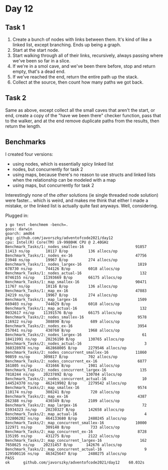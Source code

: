 # Day 12

## Task 1

1. Create a bunch of nodes with links between them. It's kind of like a linked list, except branching. Ends up being a
   graph.
2. Start at the start node.
3. Start walking through all of their links, recursively, always passing where we've been so far in a slice.
4. If we're in a smol cave, and we've been there before, stop and return empty, that's a dead end.
5. If we've reached the end, return the entire path up the stack.
6. Collect at the source, then count how many paths we got back.

## Task 2

Same as above, except collect all the small caves that aren't the start, or end, create a copy of the "have we been
there" checker function, pass that to the walker, and at the end remove duplicate paths from the results, then return
the length.

## Benchmarks

I created four versions:

* using nodes, which is essentially spicy linked list
* nodes, but concurrently for task 2
* using maps, because there's no reason to use structs and linked lists when the relationship can be modeled with a map
* using maps, but concurrently for task 2

Interestingly none of the _other_ solutions (ie single threaded node solution) were faster... which is weird, and makes
me think that either I made a mistake, or the linked list is actually quite fast anyways. Well, considering.

Plugged in:

```
❯ go test -benchmem -bench=.
goos: darwin
goarch: amd64
pkg: github.com/javorszky/adventofcode2021/day12
cpu: Intel(R) Core(TM) i9-9980HK CPU @ 2.40GHz
Benchmark_Tasks/1:_nodes_smallex-16                       91857         11413 ns/op       10117 B/op         136 allocs/op
Benchmark_Tasks/1:_nodes_ex-16                            47756         23948 ns/op       19967 B/op         274 allocs/op
Benchmark_Tasks/1:_nodes_largex-16                         1819        678730 ns/op      744126 B/op        6018 allocs/op
Benchmark_Tasks/1:_nodes_actual-16                          132       8746155 ns/op    11393669 B/op       66175 allocs/op
Benchmark_Tasks/1:_map_smallex-16                         90471         11767 ns/op       10116 B/op         136 allocs/op
Benchmark_Tasks/1:_map_ex-16                              47883         24219 ns/op       19967 B/op         274 allocs/op
Benchmark_Tasks/1:_map_largex-16                           1509        669403 ns/op      744029 B/op        6018 allocs/op
Benchmark_Tasks/1:_map_actual-16                            132       9032617 ns/op    11391576 B/op       66175 allocs/op
Benchmark_Tasks/2:_nodes_smallex-16                        9578        116922 ns/op      308890 B/op         689 allocs/op
Benchmark_Tasks/2:_nodes_ex-16                             3954        257041 ns/op      430760 B/op        1968 allocs/op
Benchmark_Tasks/2:_nodes_largex-16                           61      18411991 ns/op    20236190 B/op      130765 allocs/op
Benchmark_Tasks/2:_nodes_actual-16                            3     360328978 ns/op   462868005 B/op     2279546 allocs/op
Benchmark_Tasks/2:_nodes_concurrent_smallex-16            11860         90859 ns/op      309817 B/op         702 allocs/op
Benchmark_Tasks/2:_nodes_concurrent_ex-16                  6877        161805 ns/op      431666 B/op        1981 allocs/op
Benchmark_Tasks/2:_nodes_concurrent_largex-16               135       7818244 ns/op    20237892 B/op      130784 allocs/op
Benchmark_Tasks/2:_nodes_concurrent_actual-16                10     144524370 ns/op   462419902 B/op     2279542 allocs/op
Benchmark_Tasks/2:_map_smallex-16                          9574        110174 ns/op      308241 B/op         720 allocs/op
Benchmark_Tasks/2:_map_ex-16                               4387        262388 ns/op      430349 B/op        2109 allocs/op
Benchmark_Tasks/2:_map_largex-16                             72      15934323 ns/op    20230327 B/op      142658 allocs/op
Benchmark_Tasks/2:_map_actual-16                              4     332806202 ns/op   464133680 B/op     2480245 allocs/op
Benchmark_Tasks/2:_map_concurrent_smallex-16              10000        122971 ns/op      309148 B/op         733 allocs/op
Benchmark_Tasks/2:_map_concurrent_ex-16                    8728        135195 ns/op      431275 B/op        2122 allocs/op
Benchmark_Tasks/2:_map_concurrent_largex-16                 162       7658625 ns/op    20231457 B/op      142676 allocs/op
Benchmark_Tasks/2:_map_concurrent_actual-16                   9     129500116 ns/op   463425647 B/op     2480275 allocs/op
PASS
ok      github.com/javorszky/adventofcode2021/day12    60.032s
```
